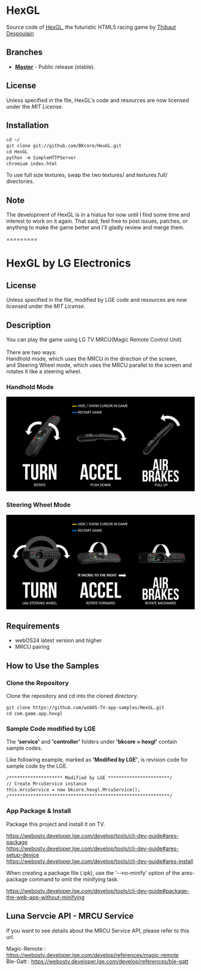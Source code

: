 # HexGL

Source code of [HexGL](http://hexgl.bkcore.com), the futuristic HTML5 racing game by [Thibaut Despoulain](http://bkcore.com)

## Branches

- **[Master](https://github.com/BKcore/HexGL)** - Public release (stable).

## License

Unless specified in the file, HexGL's code and resources are now licensed under the _MIT License_.

## Installation

    cd ~/
    git clone git://github.com/BKcore/HexGL.git
    cd HexGL
    python -m SimpleHTTPServer
    chromium index.html

To use full size textures, swap the two textures/ and textures.full/ directories.

## Note

The development of HexGL is in a hiatus for now until I find some time and interest to work on it again.
That said, feel free to post issues, patches, or anything to make the game better and I'll gladly review and merge them.

=========

# HexGL by LG Electronics

## License

Unless specified in the file, modified by LGE code and resources are now licensed under the _MIT License_.

## Description

You can play the game using LG TV MRCU(Magic Remote Control Unit)<br/>
<br/>
There are two ways:<br/>
Handhold mode, which uses the MRCU in the direction of the screen,<br/>
and Steering Wheel mode, which uses the MRCU parallel to the screen and rotates it like a steering wheel.<br/>

### Handhold Mode

<img src="./assets/help-mrcu0.png" alt="help-mrcu0" width="720px" /><br/>

### Steering Wheel Mode

<img src="./assets/help-mrcu1.png" alt="help-mrcu1" width="720px" /><br/>

## Requirements

- webOS24 latest version and higher
- MRCU pairing

## How to Use the Samples

### Clone the Repository

Clone the repository and cd into the cloned directory.

```
git clone https://github.com/webOS-TV-app-samples/HexGL.git
cd com.game.app.hexgl
```

### Sample Code modified by LGE

The **'service'** and **'controller'** folders under **'bkcore > hexgl'** contain sample codes.<br/>

Like following example, marked as **'Modified by LGE'**, is revision code for sample code by the LGE.<br/>

```
/******************** Modified by LGE ***********************/
// Create MrcuService instance
this.mrcuService = new bkcore.hexgl.MrcuService();
/************************************************************/
```

### App Package & Install

Package this project and install it on TV.

https://webostv.developer.lge.com/develop/tools/cli-dev-guide#ares-package</br>
https://webostv.developer.lge.com/develop/tools/cli-dev-guide#ares-setup-device</br>
https://webostv.developer.lge.com/develop/tools/cli-dev-guide#ares-install</br>

When creating a package file (.ipk), use the '--no-minify' option of the ares-package command to omit the minifying task.

https://webostv.developer.lge.com/develop/tools/cli-dev-guide#package-the-web-app-without-minifying

## Luna Servcie API - MRCU Service

If you want to see details about the MRCU Service API, please refer to this url. <br />

Magic-Remote : https://webostv.developer.lge.com/develop/references/magic-remote<br/>
Ble-Gatt : https://webostv.developer.lge.com/develop/references/ble-gatt<br/>